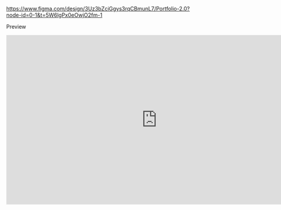 https://www.figma.com/design/3Uz3bZciGgys3rqCBmunL7/Portfolio-2.0?node-id=0-1&t=5W6lgPx0eOwjO2fm-1

Preview

<iframe style="border: 1px solid rgba(0, 0, 0, 0.1);" width="800" height="450" src="https://embed.figma.com/design/3Uz3bZciGgys3rqCBmunL7/Portfolio-2.0?node-id=0-1&embed-host=share" allowfullscreen></iframe>